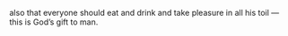 also that everyone should eat and drink and take pleasure in all his toil —this is God’s gift to man.
